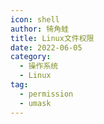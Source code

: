```yaml
---
icon: shell
author: 犄角蛙
title: Linux文件权限
date: 2022-06-05
category:
  - 操作系统
  - Linux
tag:
  - permission
  - umask
---
```


